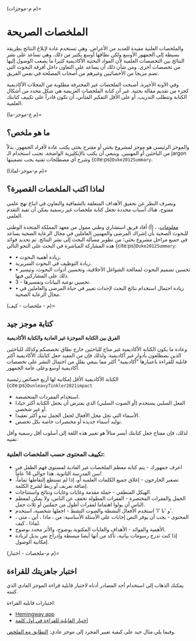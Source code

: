 (م م-موجزات)=
# الملخصات الصريحة

والملخصات العلنية مفيدة للعديد من الأغراض. وهي تستخدم عادة لإبلاغ النتائج بطريقة بسيطة إلى الجمهور الأوسع ولكن نطاقها أوسع بكثير من ذلك. وهي تساعد على نشر النتائج بين التخصصات العلمية لأن المواد البحثية الأكاديمية كثيرا ما يصعب الوصول إليها من تخصصات أخرى. ومن شأن ذلك أن يساعد على التعاون داخل أفرقة البحوث التي تضم مزيجا من الأخصائيين وغيرهم من أصحاب المصلحة في نفس الفريق.

وفي الآونة الأخيرة، أصبحت الملخصات غير المحترفة مطلوبة من المجلات الأكاديمية كجزء من تقديم مقالة بحثية. غير أن كتابة الملخصات العريضة هي شكل محدد من أشكال الكتابة وتتطلب التدريب. أو على الأقل التفكير المتأني، أن تكون قادراً على تكييف كتابتك العلمية.

(م ع-موجز-ما)=
## ما هو ملخص؟

والموجز الرئيسي هو موجز لمشروع بحثي أو مقترح بحثي يكتب عادة لأفراد الجمهور. بدلاً من الباحثين أو المهنيين. وينبغي أن يكتب بالإنكليزية الواضحة. تجنب استخدام الـ jargon وشرح أي مصطلحات تقنية يجب تضمينها {cite:ps}`Duke2012Summary`.

(م م-موجز-لماذا)=
## لماذا اكتب الملخصات القصيرة؟

وبصرف النظر عن تحقيق الأهداف المتعلقة بالشفافية والتعاون في اتباع نهج علمي مفتوح، هناك أسباب محددة تجعل كتابة ملخصات غير رسمية يمكن أن تفيد التقدم العلمي.

[معلومات](https://www.invo.org.uk/about-involve/)، ، (أ) أفاد فريق استشاري وطني ممول من معهد المملكة المتحدة الوطني للبحوث الصحية بأن إشراك المرضى والمهنيين العاملين في مجال الرعاية الصحية يساعد في جميع مراحل مشروع بحثي؛ من تطوير مسألة البحث إلى نشر النتائج. تم تحديد فوائد هذه المشاركة المباشرة في البحث على النحو التالي {cite:ps}`Duke2012Summary`:
* • زيادة أهمية البحوث.
* زيادة التوظيف في البحوث السريرية.
* • تحسين تصميم البحوث لمعالجة الشواغل الأخلاقية، وتحسين أدوات البحوث، وتيسير ذلك على المشاركين فيها.
* 3 - تحسين نوعية البيانات وتفسيرها.
* • زيادة احتمال استخدام نتائج البحث لإحداث تغيير في حياة المرضى والعاملين في مجال الرعاية الصحية.

(م - ملخصات - كيف)=
## كتابة موجز جيد

**الفرق بين الكتابة الموجزة غير العادية والكتابة الأكاديمية**

وعادة ما يكون الكتابة الأكاديمية غير متاح للباحثين خارج نطاق تخصصكم وكذلك للباحثين الذين يضطلعون بأدوار غير أكاديمية. ولذلك فإن من المفيد جعل كتابتك الأكاديمية أكثر قابلية للقراءة باعتبارها "أكاديمية" أكثر مما ينبغي يقلل من احتمال النشر على تخصصات أكاديمية أوسع وعلى عامة الجمهور.

الكتابة الأكاديمية الأقل إمكانية لها أربع خصائص رئيسية {cite:ps}`DunleavyTinkler2021impact`
* استخدام المفردات المتخصصة.
* الفعل السلبي يستخدم (أو الصوت السلبي) الذي يفترض أن يجعل الكتابة أكثر حيادا أو غير شخصي.
* الأسماء التي تحل محل الأفعال لجعل الجمل تبدو أكثر تعقيدا.
* توليد أسماء جديدة أو مختصرات خاصة بكل تخصص.

لذلك، فإن مفتاح جعل كتابتك أيسر منالاً هو تغيير هذه اللغة إلى أسلوب أقل رسمية وأقل تقنية.

### تكييف المحتوى حسب الملخصات العلنية:

* اعرف جمهورك - يتم كتابة معظم الملخصات غير العادية لمستوى فهم الطفل في سن المدرسة الثانوية. هذا حوالي 14 عاماً!
* تصغير الجارجون - إغلاق جميع الكلمات العلمية أو، إذا لم تستطع إلتقاطها تماماً، إضافة تعريف أو ربط لشرح الكلمة.
* الهيكل المنطقي - جملة مقدمة وغايات وغايات ونتائج واستنتاجات.
* الجمل والفقرات المختصرة - الفقرات المطولة تخفف عن الناس، ولا يمكن لمعظم الناس أن يولوا اهتماما لفقرات أطول من جملتين أو ثلاث جمل.
* استخدم الأفعال النشطة والصوت النشط - اجعلها شخصية، استخدم 'I' و 'نا'.
* المحتوى - يجب أن يوفر النص إجابات على الأسئلة الأساسية: من ، ماذا ، أين ، متى ، لماذا ، كيف.
* الأهمية والفوائد - الأهداف والغايات المكتوبة بوضوح، والأثر محدد بوضوح.
* إذا كنت تدرج رسومات بيانية، تأكد من أنها أيضا مبسطة وإدراج نص بديل لزيادة إمكانية الوصول.

(م م-ملخصات - اختبار)=
## اختبار جاهزيتك للقراءة

يمكنك الذهاب إلى استخدام أحد المصادر أدناه لاختبار قابلية قراءة الموجز العادي الذي كتبته.

اختبارات قابلية القراءة:
* [Hemingway app](http://www.hemingwayapp.com/)
* [اختبار القابلية للقراءة في أول كلمة](http://thefirstword.co.uk/readabilitytest/)

وفيما يلي مثال جيد على كيفية تغيير المجرد إلى موجز عادي: [التطابق مع الملخص](https://bitesizebio.com/10871/perfecting-that-lay-summary/).
